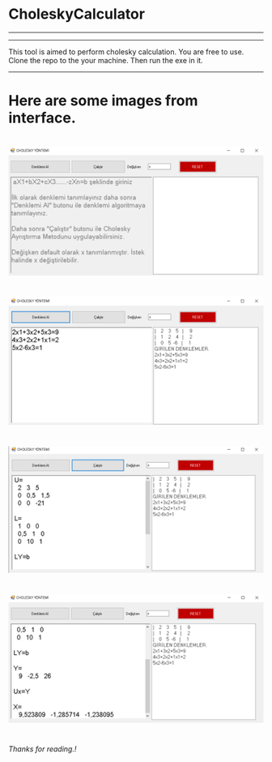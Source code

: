# CholeskyCalculator

***
***
This tool is aimed to perform cholesky calculation. You are free to use. Clone the repo to the your machine. Then run the exe in it. 
***

# Here are some images from interface.

#
![Channel Shuff](https://github.com/abdullahbas/CholeskyCalculator/blob/master/cholesky.png?raw=true)
#
![Channel Shuff](https://github.com/abdullahbas/CholeskyCalculator/blob/master/cholesky2.png?raw=true)
#
![Channel Shuff](https://github.com/abdullahbas/CholeskyCalculator/blob/master/cholesky3.png?raw=true)
#
![Channel Shuff](https://github.com/abdullahbas/CholeskyCalculator/blob/master/cholesky4.png?raw=true)
#

_Thanks for reading.!_

